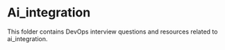 # Ai_integration

This folder contains DevOps interview questions and resources related to ai_integration.
